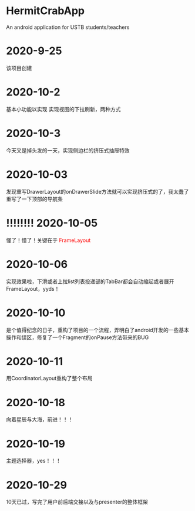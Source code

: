 # HermitCrabApp
An android application for USTB students/teachers

# 2020-9-25
该项目创建

# 2020-10-2
基本小功能以实现
实现视图的下拉刷新，两种方式

# 2020-10-3
今天又是掉头发的一天，实现侧边栏的挤压式抽屉特效

# 2020-10-03
发现重写DrawerLayout的onDrawerSlide方法就可以实现挤压式的了，我太蠢了
重写了一下顶部的导航条


# !!!!!!!! 2020-10-05

懂了！懂了！关键在于 <font color=red>FrameLayout</font>

# 2020-10-06
实现效果啦，下滑或者上拉list列表投递部的TabBar都会自动缩起或者展开
FrameLayout，yyds！

# 2020-10-10
是个值得纪念的日子，重构了项目的一个流程，弄明白了android开发的一些基本操作和误区，修复了一个Fragment的onPause方法带来的BUG

# 2020-10-11
用CoordinatorLayout重构了整个布局

# 2020-10-18
向着星辰与大海，前进！！！

# 2020-10-19
主题选择器，yes！！！

# 2020-10-29
10天已过，写完了用户前后端交接以及与presenter的整体框架
